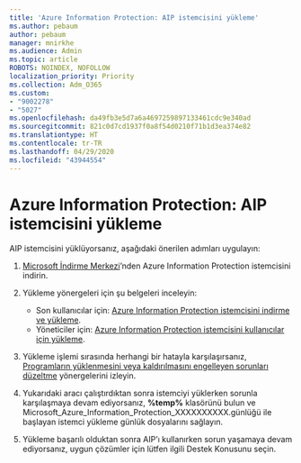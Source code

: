 ```yaml
---
title: 'Azure Information Protection: AIP istemcisini yükleme'
ms.author: pebaum
author: pebaum
manager: mnirkhe
ms.audience: Admin
ms.topic: article
ROBOTS: NOINDEX, NOFOLLOW
localization_priority: Priority
ms.collection: Adm_O365
ms.custom:
- "9002278"
- "5027"
ms.openlocfilehash: da49fb3e5d7a6a4697259897133461cdc9e340ad
ms.sourcegitcommit: 821c0d7cd1937f0a8f54d0210f71b1d3ea374e82
ms.translationtype: HT
ms.contentlocale: tr-TR
ms.lasthandoff: 04/29/2020
ms.locfileid: "43944554"
---
```

# <a name="azure-information-protection-aip-client-installation"></a>Azure Information Protection: AIP istemcisini yükleme

AIP istemcisini yüklüyorsanız, aşağıdaki önerilen adımları uygulayın:

1. [Microsoft İndirme Merkezi](https://www.microsoft.com/download/details.aspx?id=53018)’nden Azure Information Protection istemcisini indirin.

2. Yükleme yönergeleri için şu belgeleri inceleyin:

    - Son kullanıcılar için: [Azure Information Protection istemcisini indirme ve yükleme](https://docs.microsoft.com/azure/information-protection/rms-client/install-client-app).
    - Yöneticiler için: [Azure Information Protection istemcisini kullanıcılar için yükleme](https://docs.microsoft.com/azure/information-protection/rms-client/client-admin-guide-install).

3. Yükleme işlemi sırasında herhangi bir hatayla karşılaşırsanız, [Programların yüklenmesini veya kaldırılmasını engelleyen sorunları düzeltme](https://support.microsoft.com/help/17588/windows-fix-problems-that-block-programs-being-installed-or-removed) yönergelerini izleyin.

4. Yukarıdaki aracı çalıştırdıktan sonra istemciyi yüklerken sorunla karşılaşmaya devam ediyorsanız, **%temp%** klasörünü bulun ve Microsoft_Azure_Information_Protection_XXXXXXXXXX.günlüğü ile başlayan istemci yükleme günlük dosyalarını sağlayın.

5. Yükleme başarılı olduktan sonra AIP’ı kullanırken sorun yaşamaya devam ediyorsanız, uygun çözümler için lütfen ilgili Destek Konusunu seçin.
